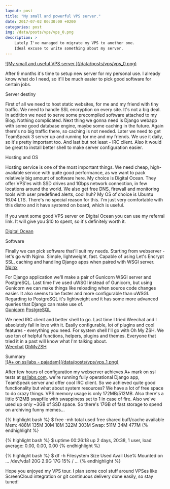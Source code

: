 ```yaml
---
layout: post
title: "My small and powerful VPS server."
date: 2017-07-02 00:30:00 +0200
categories: post
img: /data/posts/vps/vps_0.png
description: >
    Lately I've managed to migrate my VPS to another one.
    Ideal excuse to write something about my server.
---
```

<a title="My small and powerful VPS server." href="/data/posts/vps/vps_0.png">
    ![My small and useful VPS server.](/data/posts/vps/vps_0.png)
</a>

<p>
    After 9 months it's time to setup new server for my personal use.
    I already know what do I need, so it'll be much easier to pick
    good software for certain jobs.
</p>

<div class="info">
    Server destiny
</div>

<p>
    First of all we need to host static websites, for me and my friend
    with tiny traffic. We need to handle SSL encryption on every site.
    It's not a big deal. In addition we need to serve some precompiled
    software attached to my Blog. Nothing complicated. Next thing we gonna need is
    Django webapp with some good database engine, maybe some caching
    in the future. Again there's no big traffic there, so caching is
    not needed. Later we need to get TeamSpeak 3 server up and running
    for me and my friends. We use it daily, so it's pretty important too.
    And last but not least - IRC client. Also it would be great to install
    better shell to make server configuration easier.
</p>

<div class="info">
    Hosting and OS
</div>

<p>
    Hosting service is one of the most important things. We need cheap,
    high-available service with quite good performance, as we want to pack
    relatively big amount of software here. My choice is Digital Ocean.
    They offer VPS'es with SSD drives and 1Gbps network connection,
    in few locations around the world. We also get free DNS, firewall and
    monitoring tools with user predefined alerts, cool huh? My OS of choice
    is Ubuntu 16.04 LTS. There's no special reason for this. I'm just very
    comfortable with this distro and it have systemd on board, which is useful.
    <br><br>
    If you want some good VPS server on Digital Ocean you can use my referral
    link. It will give you $10 to spent, so it's definitely worth it.
</p>

<a title="Digital Ocean referral" href="https://m.do.co/c/da61e98ced76"
   class="link icon-link-ext"> Digital Ocean</a>

<div class="info">
    Software
</div>

<p>
    Finally we can pick software that'll suit my needs.
    Starting from webserver - let's go with Nginx. Simple, lightweight,
    fast. Capable of using Let's Encrypt SSL, caching and handling Django
    apps when paired with WSGI server.
    <br>
    <a title="Nginx" href="https://nginx.org/"
       class="link icon-link-ext"> Nginx</a>
</p>

<p>
    For Django application we'll make a pair of Gunicorn WSGI server and
    PostgreSQL. Last time I've used uWSGI instead of Gunicorn, but using
    Gunicorn we can make things like reloading when source code changes
    easier. It also seems to be faster and more configurable than uWSGI.
    Regarding to PostgreSQL it's lightweight and it has some more advanced
    queries that Django can make use of.
    <br>
    <a title="Gunicorn" href="http://gunicorn.org/"
       class="link icon-link-ext"> Gunicorn</a>
    <a title="PostgreSQL" href="https://www.postgresql.org/"
       class="link icon-link-ext"> PostgreSQL</a>
</p>

<p>
    We need IRC client and better shell to go. Last time I tried Weechat
    and I absolutely fall in love with it. Easily configurable, lot of plugins
    and cool features - everything you need. For system shell I'll go with
    Oh My ZSH. We use ton of helpful functions, helpers, plugins and themes.
    Everyone that tried it in a past will know what I'm talking about.
    <br>
    <a title="Weechat" href="https://weechat.org/"
       class="link icon-link-ext"> Weechat</a>
    <a title="OhMyZ.SH" href="http://ohmyz.sh/"
        class="link icon-link-ext"> OhMyZSH</a>
</p>



<div class="info">
    Summary
</div>

<a title="A+ on ssllabs - pajadam" href="/data/posts/vps/vps_1.png">
    ![A+ on ssllabs - pajadam](/data/posts/vps/vps_1.png)
</a>

<p>
    After few hours of configuration my webserver achieves A+ mark on ssl tests at
    <a href="https://www.ssllabs.com/index.html" title="SSLLabs">ssllabs.com</a>.
    we're running fully operational Django app, TeamSpeak server and offer cool
    IRC client. So we achieved quite good functionality but what about system resources?
    We have a lot of free space to do crazy things. VPS memory usage is only 172MB/512MB.
    Also there's a little 512MB swapfile with swappiness set to 1 in case of fire. Also we've
    used up only ~3GB of SSD space. So there's 17GB of fast storage to spend on archiving
    funny memes...
</p>

{% highlight bash %}
$ free -mh
              total        used        free      shared  buff/cache   available
Mem:           488M        135M         30M         18M        322M        303M
Swap:          511M         34M        477M
{% endhighlight %}

{% highlight bash %}
$ uptime
 00:26:18 up 2 days, 20:38,  1 user,  load average: 0.00, 0.00, 0.00
{% endhighlight %}

{% highlight bash %}
$ df -h
Filesystem      Size  Used Avail Use% Mounted on
...
/dev/vda1        20G  2.9G   17G  15% /
...
{% endhighlight %}

<p>
    Hope you enjoyed my VPS tour. I plan some cool stuff around VPSes like
    ScreenCloud integration or git continuous delivery done easily, so stay tuned!
</p>